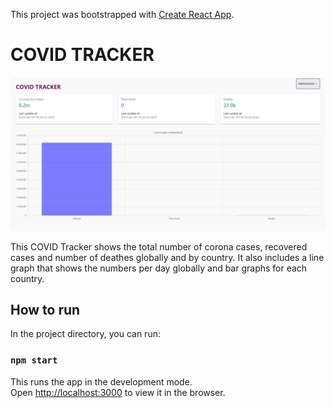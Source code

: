 This project was bootstrapped with [Create React App](https://github.com/facebook/create-react-app).

# COVID TRACKER

![alt text](./public/webapp.PNG)

This COVID Tracker shows the total number of corona cases, recovered cases and number of deathes globally and by country. It also includes a line graph that shows the numbers per day globally and bar graphs for each country.

## How to run

In the project directory, you can run:

### `npm start`

This runs the app in the development mode.\
Open [http://localhost:3000](http://localhost:3000) to view it in the browser.
